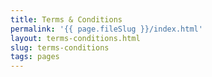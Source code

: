 ```yaml
---
title: Terms & Conditions
permalink: '{{ page.fileSlug }}/index.html'
layout: terms-conditions.html
slug: terms-conditions
tags: pages
---
```



